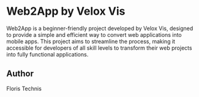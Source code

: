 # Web2App by Velox Vis

Web2App is a beginner-friendly project developed by Velox Vis, designed to provide a simple and efficient way to convert web applications into mobile apps. This project aims to streamline the process, making it accessible for developers of all skill levels to transform their web projects into fully functional applications.

## Author
Floris Technis
